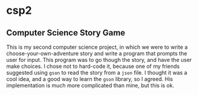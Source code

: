 # csp2
## Computer Science Story Game
This is my second computer science project, in which we were to write a choose-your-own-adventure story and write a program that prompts the user for input. This program was to go though the story, and have the user make choices. I chose not to hard-code it, because one of my friends suggested using `gson` to read the story from a `json` file. I thought it was a cool idea, and a good way to learn the `gson` library, so I agreed. His implementation is much more complicated than mine, but this is ok.
